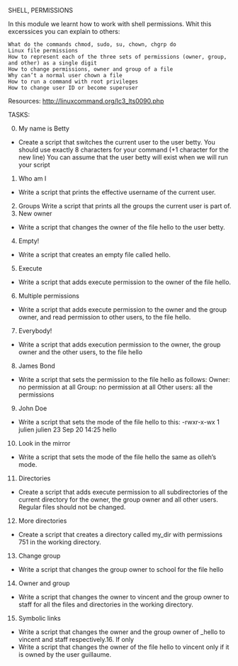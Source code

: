 SHELL, PERMISSIONS


In this module we learnt how to work with shell permissions.
Whit this excerssices you can explain to others:



	What do the commands chmod, sudo, su, chown, chgrp do
	Linux file permissions
	How to represent each of the three sets of permissions (owner, group, and other) as a single digit
	How to change permissions, owner and group of a file
	Why can’t a normal user chown a file
	How to run a command with root privileges
	How to change user ID or become superuser

Resources:
http://linuxcommand.org/lc3_lts0090.php

TASKS:

0. My name is Betty
- Create a script that switches the current user to the user betty.
	You should use exactly 8 characters for your command (+1 character for the new line)
	You can assume that the user betty will exist when we will run your script
1. Who am I
- Write a script that prints the effective username of the current user.
2. Groups
Write a script that prints all the groups the current user is part of.
3. New owner
- Write a script that changes the owner of the file hello to the user betty.
4. Empty!
- Write a script that creates an empty file called hello.
5. Execute
- Write a script that adds execute permission to the owner of the file hello.
6. Multiple permissions
- Write a script that adds execute permission to the owner and the group owner, and read permission to other users, to the file hello.
7. Everybody!
- Write a script that adds execution permission to the owner, the group owner and the other users, to the file hello
8. James Bond
- Write a script that sets the permission to the file hello as follows:
	Owner: no permission at all
	Group: no permission at all
	Other users: all the permissions
9. John Doe
- Write a script that sets the mode of the file hello to this:
	-rwxr-x-wx 1 julien julien 23 Sep 20 14:25 hello
10. Look in the mirror
- Write a script that sets the mode of the file hello the same as olleh’s mode.
11. Directories
- Create a script that adds execute permission to all subdirectories of the current directory for the owner, the group owner and all other users. Regular files should not be changed.
12. More directories
- Create a script that creates a directory called my_dir with permissions 751 in the working directory.
13. Change group
- Write a script that changes the group owner to school for the file hello
14. Owner and group
- Write a script that changes the owner to vincent and the group owner to staff for all the files and directories in the working directory.
15. Symbolic links
- Write a script that changes the owner and the group owner of _hello to vincent and staff respectively.16. If only
- Write a script that changes the owner of the file hello to vincent only if it is owned by the user guillaume.
